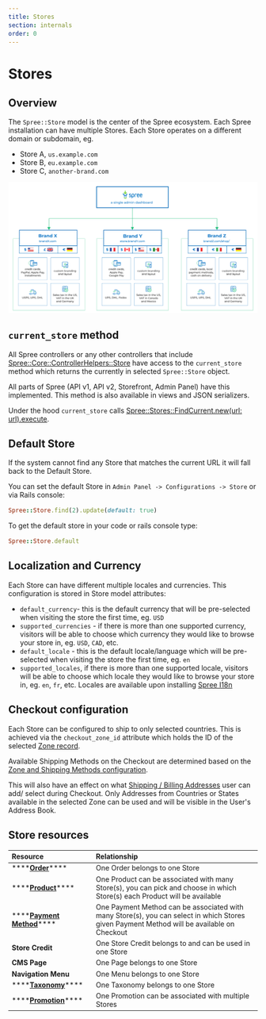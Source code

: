 ```yaml
---
title: Stores
section: internals
order: 0
---
```


# Stores

## Overview

The `Spree::Store` model is the center of the Spree ecosystem. Each Spree installation can have multiple Stores. Each Store operates on a different domain or subdomain, eg.

* Store A, `us.example.com`
* Store B, `eu.example.com`
* Store C, `another-brand.com`

![](../.gitbook/assets/mulit_store_978x2.png)

## `current_store` method

All Spree controllers or any other controllers that include [Spree::Core::ControllerHelpers::Store](https://github.com/spree/spree/blob/master/core/lib/spree/core/controller_helpers/store.rb) have access to the `current_store` method which returns the currently in selected `Spree::Store` object.

All parts of Spree \(API v1, API v2, Storefront, Admin Panel\) have this implemented. This method is also available in views and JSON serializers.

Under the hood `current_store` calls [Spree::Stores::FindCurrent.new\(url: url\).execute](https://github.com/spree/spree/blob/master/core/app/finders/spree/stores/find_current.rb).

## Default Store

If the system cannot find any Store that matches the current URL it will fall back to the Default Store.

You can set the default Store in `Admin Panel -> Configurations -> Store` or via Rails console:

```ruby
Spree::Store.find(2).update(default: true)
```

To get the default store in your code or rails console type:

```ruby
Spree::Store.default
```

## Localization and Currency

Each Store can have different multiple locales and currencies. This configuration is stored in Store model attributes:

* `default_currency`- this is the default currency that will be pre-selected when visiting the store the first time, eg. `USD`
* `supported_currencies` - if there is more than one supported currency, visitors will be able to choose which currency they would like to browse your store in, eg. `USD`, `CAD`, etc.
* `default_locale` - this is the default locale/language which will be pre-selected when visiting the store the first time, eg. `en`
* `supported_locales`, if there is more than one supported locale, visitors will be able to choose which locale they would like to browse your store in, eg. `en`, `fr`, etc. Locales are available upon installing [Spree I18n](https://github.com/spree-contrib/spree_i18n)

## Checkout configuration

Each Store can be configured to ship to only selected countries. This is achieved via the `checkout_zone_id` attribute which holds the ID of the selected [Zone record](shipments.md#zones).

Available Shipping Methods on the Checkout are determined based on the [Zone and Shipping Methods configuration](shipments.md).

This will also have an effect on what [Shipping / Billing Addresses](https://dev-docs.spreecommerce.org/internals/addresses) user can add/ select during Checkout. Only Addresses from Countries or States available in the selected Zone can be used and will be visible in the User's Address Book.

## Store resources

| Resource | Relationship |
| :--- | :--- |
| \*\*\*\*[**Order**](https://dev-docs.spreecommerce.org/internals/orders)\*\*\*\* | One Order belongs to one Store |
| \*\*\*\*[**Product**](https://dev-docs.spreecommerce.org/internals/products)\*\*\*\* | One Product can be associated with many Store\(s\), you can pick and choose in which Store\(s\) each Product will be available |
| \*\*\*\*[**Payment Method**](https://dev-docs.spreecommerce.org/internals/payments)\*\*\*\* | One Payment Method can be associated with many Store\(s\), you can select in which Stores given Payment Method will be available on Checkout |
| **Store Credit** | One Store Credit belongs to and can be used in one Store |
| **CMS Page** | One Page belongs to one Store |
| **Navigation Menu** | One Menu belongs to one Store |
| \*\*\*\*[**Taxonomy**](https://dev-docs.spreecommerce.org/internals/products#taxons-and-taxonomies)\*\*\*\* | One Taxonomy belongs to one Store |
| \*\*\*\*[**Promotion**](https://dev-docs.spreecommerce.org/internals/promotions)\*\*\*\* | One Promotion can be associated with multiple Stores |

